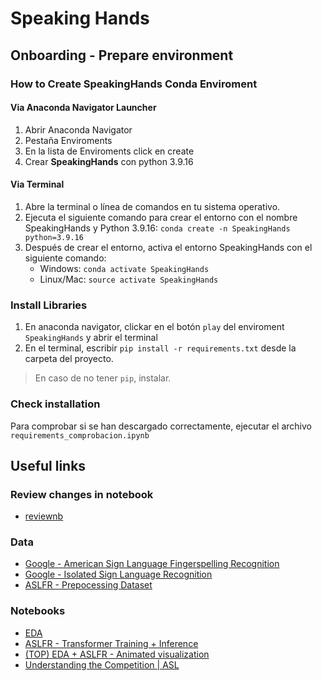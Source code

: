 # Speaking Hands

## Onboarding - Prepare environment

### How to Create SpeakingHands Conda Enviroment

#### Via Anaconda Navigator Launcher

1. Abrir Anaconda Navigator
2. Pestaña Enviroments
3. En la lista de Enviroments click en create
4. Crear **SpeakingHands** con python 3.9.16

#### Via Terminal

1. Abre la terminal o línea de comandos en tu sistema operativo.
2. Ejecuta el siguiente comando para crear el entorno con el nombre SpeakingHands y Python 3.9.16: `conda create -n SpeakingHands python=3.9.16`
3. Después de crear el entorno, activa el entorno SpeakingHands con el siguiente comando:
   * Windows: `conda activate SpeakingHands`
   * Linux/Mac: `source activate SpeakingHands`

### Install Libraries

1. En anaconda navigator, clickar en el botón `play` del enviroment `SpeakingHands` y abrir el terminal
2. En el terminal, escribir `pip install -r requirements.txt` desde la carpeta del proyecto.

> En caso de no tener `pip`, instalar.

### Check installation

Para comprobar si se han descargado correctamente, ejecutar el archivo `requirements_comprobacion.ipynb`

## Useful links

### Review changes in notebook

- [reviewnb](https://app.reviewnb.com/AngelEscudero4/TFM_speaking-hands/)

### Data
- [Google - American Sign Language Fingerspelling Recognition
](https://www.kaggle.com/competitions/asl-fingerspelling/overview)
- [Google - Isolated Sign Language Recognition
](https://www.kaggle.com/competitions/asl-signs/overview)
- [ASLFR - Prepocessing Dataset](https://www.kaggle.com/datasets/markwijkhuizen/aslfr-preprocessing-dataset)

### Notebooks
- [EDA](https://www.kaggle.com/code/mahakpreetkaurvirdi/american-sign-language-recognition-eda)
- [ASLFR - Transformer Training + Inference](https://www.kaggle.com/code/markwijkhuizen/aslfr-transformer-training-inference)
- [(TOP) EDA + ASLFR - Animated visualization](https://www.kaggle.com/code/leonidkulyk/eda-aslfr-animated-visualization)
- [Understanding the Competition | ASL](https://www.kaggle.com/code/ayushs9020/understanding-the-competition-asl)

